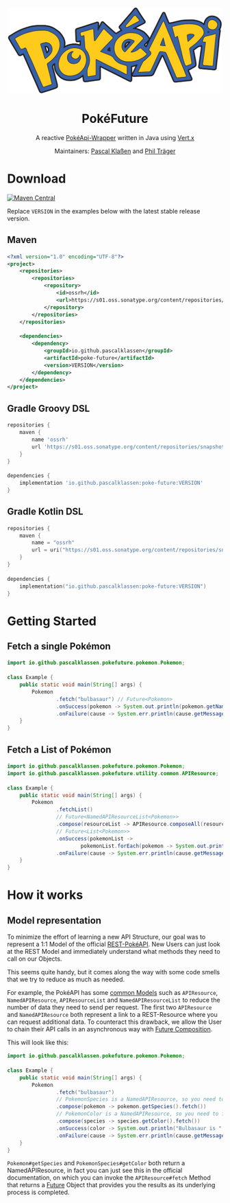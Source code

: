 <!--suppress HtmlDeprecatedAttribute -->
<br/>

<div align="center">
	<img height="200" src="https://raw.githubusercontent.com/PokeAPI/media/master/logo/pokeapi.svg?sanitize=true" alt="PokeAPI">
    <h1>PokéFuture</h1>
    <p>
        A reactive <a href="https://pokeapi.co/">PokéApi-Wrapper</a> written in Java using <a href="https://vertx.io/">Vert.x</a>
    </p>
    <p>
        Maintainers: <a href="https://github.com/pascalklassen">Pascal Klaßen</a> and <a href="https://github.com/Darkoberd00">Phil Träger</a>
    </p>
</div>



# Download
[![Maven Central](https://img.shields.io/maven-central/v/io.github.pascalklassen/poke-future.svg?label=Maven%20Central)](https://search.maven.org/search?q=io.github.pascalklassen.poke-future)

Replace `VERSION` in the examples below with the latest stable release version.

## Maven
```xml
<?xml version="1.0" encoding="UTF-8"?>
<project>
    <repositories>
        <repositories>
            <repository>
                <id>ossrh</id>
                <url>https://s01.oss.sonatype.org/content/repositories/snapshots</url>
            </repository>
        </repositories>
    </repositories>

    <dependencies>
        <dependency>
            <groupId>io.github.pascalklassen</groupId>
            <artifactId>poke-future</artifactId>
            <version>VERSION</version>
        </dependency>
    </dependencies>
</project>
```

## Gradle Groovy DSL
```groovy
repositories {
    maven {
        name 'ossrh'
        url 'https://s01.oss.sonatype.org/content/repositories/snapshots'
    }
}

dependencies {
    implementation 'io.github.pascalklassen:poke-future:VERSION'
}
```

## Gradle Kotlin DSL
```kotlin
repositories {
    maven {
        name = "ossrh"
        url = uri("https://s01.oss.sonatype.org/content/repositories/snapshots")
    }
}

dependencies {
    implementation("io.github.pascalklassen:poke-future:VERSION")
}
```

# Getting Started

## Fetch a single Pokémon

```java
import io.github.pascalklassen.pokefuture.pokemon.Pokemon;

class Example {
    public static void main(String[] args) {
        Pokemon
                .fetch("bulbasaur") // Future<Pokemon>
                .onSuccess(pokemon -> System.out.println(pokemon.getName()))
                .onFailure(cause -> System.err.println(cause.getMessage()));
    }
}
```

## Fetch a List of Pokémon

```java
import io.github.pascalklassen.pokefuture.pokemon.Pokemon;
import io.github.pascalklassen.pokefuture.utility.common.APIResource;

class Example {
    public static void main(String[] args) {
        Pokemon
                .fetchList()
                // Future<NamedAPIResourceList<Pokemon>>
                .compose(resourceList -> APIResource.composeAll(resourceList.getResults()))
                // Future<List<Pokemon>>
                .onSuccess(pokemonList -> 
                        pokemonList.forEach(pokemon -> System.out.println(pokemon.getName())))
                .onFailure(cause -> System.err.println(cause.getMessage()));
    }
}
```

# How it works

## Model representation

To minimize the effort of learning a new API Structure, our goal was to represent a 1:1 Model
of the official [REST-PokéAPI](https://pokeapi.co/docs/v2). New Users can just look at the
REST Model and immediately understand what methods they need to call on our Objects.

This seems quite handy, but it comes along the way with some code smells that we try to reduce as much
as needed.

For example, the PokéAPI has some [common Models](https://pokeapi.co/docs/v2#common-models) such 
as `APIResource`, `NamedAPIResource`, `APIResourceList` and `NamedAPIResourceList` to reduce the
number of data they need to send per request. The first two `APIResource` and `NamedAPIResource`
both represent a link to a REST-Resource where you can request additional data. To counteract this
drawback, we allow the User to chain their API calls in an asynchronous way with 
[Future Composition](https://dev.to/cherrychain/future-composition-in-vert-x-3gp8).

This will look like this:

```java
import io.github.pascalklassen.pokefuture.pokemon.Pokemon;

class Example {
    public static void main(String[] args) {
        Pokemon
                .fetch("bulbasaur")
                // PokemonSpecies is a NamedAPIResource, so you need to fetch it seperately
                .compose(pokemon -> pokemon.getSpecies().fetch())
                // PokemonColor is a NamedAPIResource, so you need to fetch it seperately
                .compose(species -> species.getColor().fetch())
                .onSuccess(color -> System.out.println("Bulbasaur is " + color.getName()))
                .onFailure(cause -> System.err.println(cause.getMessage()));
    }
}
```

`Pokemon#getSpecies` and `PokemonSpecies#getColor` both return a NamedAPIResource, in fact you can just
see this in the official documentation, on which you can invoke the `APIResource#fetch` Method that returns
a [Future](https://vertx.io/docs/vertx-core/java/#_future_results) Object that provides you the results as
its underlying process is completed.
